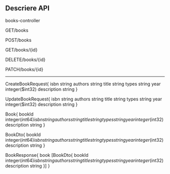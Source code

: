 Descriere API
---------------------------

books-controller

GET/books

POST/books

GET/books/{id}

DELETE/books/{id}

PATCH/books/{id}

----------------------------

CreateBookRequest{
isbn	string
authors	string
title	string
types	string
year	integer($int32)
description	string
}

UpdateBookRequest{
isbn	string
authors	string
title	string
types	string
year	integer($int32)
description	string
}

Book{
bookId	integer($int64)
isbn	string
authors	string
title	string
types	string
year	integer($int32)
description	string
}

BookDto{
bookId	integer($int64)
isbn	string
authors	string
title	string
types	string
year	integer($int32)
description	string
}

BookResponse{
book	[BookDto{
bookId	integer($int64)
isbn	string
authors	string
title	string
types	string
year	integer($int32)
description	string
}]
}
